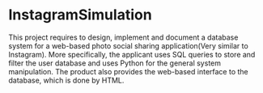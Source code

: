 # InstagramSimulation
 This project requires to design, implement and document a database system for a web-based photo social sharing application(Very similar to Instagram). More specifically, the applicant uses SQL queries to store and filter the user database and uses Python for the general system manipulation. The product also provides the web-based interface to the database, which is done by HTML. 
